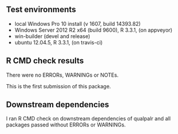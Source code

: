 ## Test environments
* local Windows Pro 10 install (v 1607, build 14393.82)
* Windows Server 2012 R2 x64 (build 9600), R 3.3.1, (on appveyor)
* win-builder (devel and release)
* ubuntu 12.04.5, R 3.3.1, (on travis-ci)

## R CMD check results
There were no ERRORs, WARNINGs or NOTEs. 

This is the first submission of this package.

## Downstream dependencies
I ran R CMD check on downstream dependencies of qualpalr and all
packages passed without ERRORs or WARNINGs.
